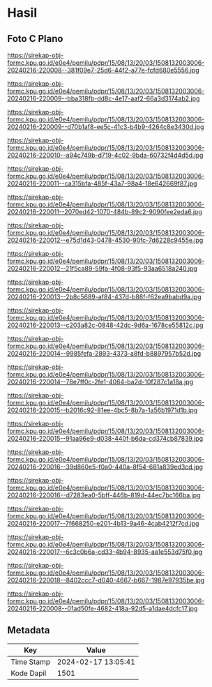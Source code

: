 # Hasil

## Foto C Plano

https://sirekap-obj-formc.kpu.go.id/e0e4/pemilu/pdpr/15/08/13/20/03/1508132003006-20240216-220008--381f09e7-25d6-44f2-a77e-fcfd680e5556.jpg

https://sirekap-obj-formc.kpu.go.id/e0e4/pemilu/pdpr/15/08/13/20/03/1508132003006-20240216-220009--bba318fb-dd8c-4e17-aaf2-66a3d3174ab2.jpg

https://sirekap-obj-formc.kpu.go.id/e0e4/pemilu/pdpr/15/08/13/20/03/1508132003006-20240216-220009--d70b1af8-ee5c-41c3-b4b9-4264c8e3430d.jpg

https://sirekap-obj-formc.kpu.go.id/e0e4/pemilu/pdpr/15/08/13/20/03/1508132003006-20240216-220010--a94c749b-d719-4c02-9bda-60732f4d4d5d.jpg

https://sirekap-obj-formc.kpu.go.id/e0e4/pemilu/pdpr/15/08/13/20/03/1508132003006-20240216-220011--ca315bfa-485f-43a7-98a4-18e642669f87.jpg

https://sirekap-obj-formc.kpu.go.id/e0e4/pemilu/pdpr/15/08/13/20/03/1508132003006-20240216-220011--2070ed42-1070-484b-89c2-9090fee2eda6.jpg

https://sirekap-obj-formc.kpu.go.id/e0e4/pemilu/pdpr/15/08/13/20/03/1508132003006-20240216-220012--e75d1d43-0478-4530-90fc-7d6228c9455e.jpg

https://sirekap-obj-formc.kpu.go.id/e0e4/pemilu/pdpr/15/08/13/20/03/1508132003006-20240216-220012--21f5ca89-59fa-4f08-93f5-93aa6518a240.jpg

https://sirekap-obj-formc.kpu.go.id/e0e4/pemilu/pdpr/15/08/13/20/03/1508132003006-20240216-220013--2b8c5689-af84-437d-b88f-f62ea9babd9a.jpg

https://sirekap-obj-formc.kpu.go.id/e0e4/pemilu/pdpr/15/08/13/20/03/1508132003006-20240216-220013--c203a82c-0848-42dc-9d6a-1678ce55812c.jpg

https://sirekap-obj-formc.kpu.go.id/e0e4/pemilu/pdpr/15/08/13/20/03/1508132003006-20240216-220014--9985fefa-2893-4373-a8fd-b8897957b52d.jpg

https://sirekap-obj-formc.kpu.go.id/e0e4/pemilu/pdpr/15/08/13/20/03/1508132003006-20240216-220014--78e7ff0c-2fe1-4064-ba2d-10f287c1a18a.jpg

https://sirekap-obj-formc.kpu.go.id/e0e4/pemilu/pdpr/15/08/13/20/03/1508132003006-20240216-220015--b2016c92-81ee-4bc5-8b7a-1a56b1971d1b.jpg

https://sirekap-obj-formc.kpu.go.id/e0e4/pemilu/pdpr/15/08/13/20/03/1508132003006-20240216-220015--91aa96e9-d038-440f-b6da-cd374cb87839.jpg

https://sirekap-obj-formc.kpu.go.id/e0e4/pemilu/pdpr/15/08/13/20/03/1508132003006-20240216-220016--39d860e5-f0a0-440a-8f54-681a839ed3cd.jpg

https://sirekap-obj-formc.kpu.go.id/e0e4/pemilu/pdpr/15/08/13/20/03/1508132003006-20240216-220016--d7283ea0-5bff-446b-819d-44ec7bc166ba.jpg

https://sirekap-obj-formc.kpu.go.id/e0e4/pemilu/pdpr/15/08/13/20/03/1508132003006-20240216-220017--7f668250-e201-4b13-9a46-4cab4212f7cd.jpg

https://sirekap-obj-formc.kpu.go.id/e0e4/pemilu/pdpr/15/08/13/20/03/1508132003006-20240216-220017--6c3c0b6a-cd33-4b94-8935-aa1e553d75f0.jpg

https://sirekap-obj-formc.kpu.go.id/e0e4/pemilu/pdpr/15/08/13/20/03/1508132003006-20240216-220018--8402ccc7-d040-4667-b667-1987e97935be.jpg

https://sirekap-obj-formc.kpu.go.id/e0e4/pemilu/pdpr/15/08/13/20/03/1508132003006-20240216-220008--01ad50fe-4682-418a-92d5-a1dae4dcfc17.jpg


## Metadata

| Key        | Value               |
| ---------- | ------------------- |
| Time Stamp | 2024-02-17 13:05:41 |
| Kode Dapil | 1501                |




